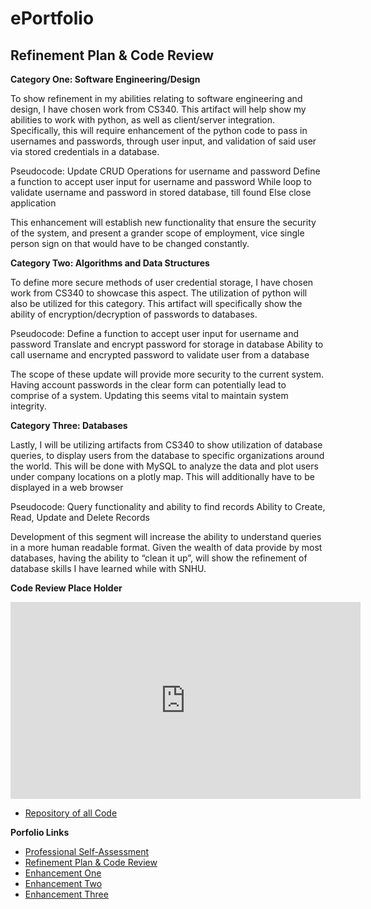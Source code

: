# ePortfolio

## Refinement Plan & Code Review

**Category One: Software Engineering/Design**

To show refinement in my abilities relating to software engineering and design, I have chosen work from CS340.  This artifact will help show my abilities to work with python, as well as client/server integration.  Specifically, this will require enhancement of the python code to pass in usernames and passwords, through user input, and validation of said user via stored credentials in a database.

Pseudocode:
	Update CRUD Operations for username and password
	Define a function to accept user input for username and password
	While loop to validate username and password in stored database, till found
	Else close application

This enhancement will establish new functionality that ensure the security of the system, and present a grander scope of employment, vice single person sign on that would have to be changed constantly.  


**Category Two: Algorithms and Data Structures**

To define more secure methods of user credential storage, I have chosen work from CS340 to showcase this aspect.  The utilization of python will also be utilized for this category.  This artifact will specifically show the ability of encryption/decryption of passwords to databases.

Pseudocode:
	Define a function to accept user input for username and password
	Translate and encrypt password for storage in database
	Ability to call username and encrypted password to validate user from a database

The scope of these update will provide more security to the current system.  Having account passwords in the clear form can potentially lead to comprise of a system.  Updating this seems vital to maintain system integrity.  

  
**Category Three: Databases**

Lastly, I will be utilizing artifacts from CS340 to show utilization of database queries, to display users from the database to specific organizations around the world.  This will be done with MySQL to analyze the data and plot users under company locations on a plotly map.  This will additionally have to be displayed in a web browser

Pseudocode:
	Query functionality and ability to find records
	Ability to Create, Read, Update and Delete Records

Development of this segment will increase the ability to understand queries in a more human readable format.  Given the wealth of data provide by most databases, having the ability to “clean it up”, will show the refinement of database skills I have learned while with SNHU.  

**Code Review Place Holder**
<div align="center">
  <iframe 
        width="560" 
        height="315" 
        src="https://www.youtube.com/embed/zib3tdyKVSw" 
        frameborder="0" 
        allow="autoplay; encrypted-media" 
        allowfullscreen="">
  </iframe>
</div>


* [Repository of all Code](https://github.com/MikeARiv/mikeariv.github.io)<br>

**Porfolio Links**<br>
* [Professional Self-Assessment](https://mikeariv.github.io/index.html)<br>
* [Refinement Plan & Code Review](https://mikeariv.github.io/CodeReview.html)<br>
* [Enhancement One](https://mikeariv.github.io/EnhancementOne.html)<br>
* [Enhancement Two](https://mikeariv.github.io/EnhancementTwo.html)<br>
* [Enhancement Three](https://mikeariv.github.io/EnhancementThree.html)
